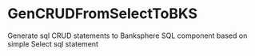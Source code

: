 # GenCRUDFromSelectToBKS
Generate sql CRUD statements to Banksphere SQL component based on simple Select sql statement
